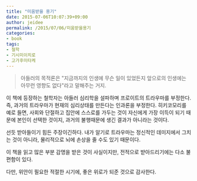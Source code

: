```yaml
---
title: "미움받을 용기"
date: 2015-07-06T10:07:39+09:00
author: jeidee
permalink: /2015/07/06/미움받을용기
categories:
- book
tags:
- 철학
- 기시미이치로
- 고가후미타케
---
```


> 아들러의 목적론은 "지금까지의 인생에 무슨 일이 있었든지 앞으로의 인생에는 아무런 영향도 없다"라고 말해주는 거지.

이 책에 등장하는 철학자는 아들러 심리학을 설파하며 프로이트의 트라우마를 부정한다.
즉, 과거의 트라우마가 현재의 심리상태를 만든다는 인과론을 부정한다.
히키코모리를 예로 들면, 사회와 단절하고 집안에 스스로를 가두는 것이 자신에게 가장 이득이 되기 때문에 본인이 선택한 것이지,
과거의 불행때문에 생긴 결과가 아니라는 것이다.

선듯 받아들이기 힘든 주장이긴하다.
내가 알기로 트라우마는 정신적인 데미지에서 그치는 것이 아니라,
물리적으로 뇌에 손상을 줄 수도 있기 때문이다.

이 책을 읽고 많은 부분 감명을 받은 것이 사실이지만,
전적으로 받아드리기에는 다소 불편함이 있다.

다만, 
위안이 필요한 적절한 시기에, 좋은 위로가 되준 것으로 감사한다.